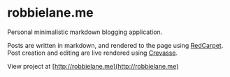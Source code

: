 # robbielane.me

Personal minimalistic markdown blogging application.

Posts are written in markdown, and rendered to the page using [RedCarpet](https://github.com/vmg/redcarpet). Post creation and editing are live rendered using [Crevasse](https://github.com/patbenatar/crevasse).

View project at [http://robbielane.me](http://robbielane.me)


